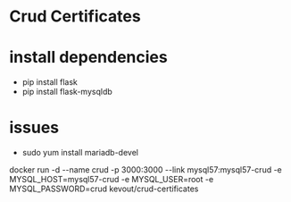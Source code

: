 # Crud Certificates

# install dependencies
- pip install flask
- pip install flask-mysqldb

# issues
- sudo yum install mariadb-devel

docker run -d --name crud -p 3000:3000 --link mysql57:mysql57-crud -e MYSQL_HOST=mysql57-crud -e MYSQL_USER=root -e MYSQL_PASSWORD=crud kevout/crud-certificates
